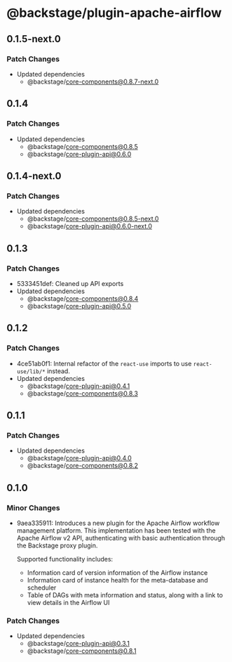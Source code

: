 # @backstage/plugin-apache-airflow

## 0.1.5-next.0

### Patch Changes

- Updated dependencies
  - @backstage/core-components@0.8.7-next.0

## 0.1.4

### Patch Changes

- Updated dependencies
  - @backstage/core-components@0.8.5
  - @backstage/core-plugin-api@0.6.0

## 0.1.4-next.0

### Patch Changes

- Updated dependencies
  - @backstage/core-components@0.8.5-next.0
  - @backstage/core-plugin-api@0.6.0-next.0

## 0.1.3

### Patch Changes

- 5333451def: Cleaned up API exports
- Updated dependencies
  - @backstage/core-components@0.8.4
  - @backstage/core-plugin-api@0.5.0

## 0.1.2

### Patch Changes

- 4ce51ab0f1: Internal refactor of the `react-use` imports to use `react-use/lib/*` instead.
- Updated dependencies
  - @backstage/core-plugin-api@0.4.1
  - @backstage/core-components@0.8.3

## 0.1.1

### Patch Changes

- Updated dependencies
  - @backstage/core-plugin-api@0.4.0
  - @backstage/core-components@0.8.2

## 0.1.0

### Minor Changes

- 9aea335911: Introduces a new plugin for the Apache Airflow workflow management platform.
  This implementation has been tested with the Apache Airflow v2 API,
  authenticating with basic authentication through the Backstage proxy plugin.

  Supported functionality includes:

  - Information card of version information of the Airflow instance
  - Information card of instance health for the meta-database and scheduler
  - Table of DAGs with meta information and status, along with a link to view
    details in the Airflow UI

### Patch Changes

- Updated dependencies
  - @backstage/core-plugin-api@0.3.1
  - @backstage/core-components@0.8.1
